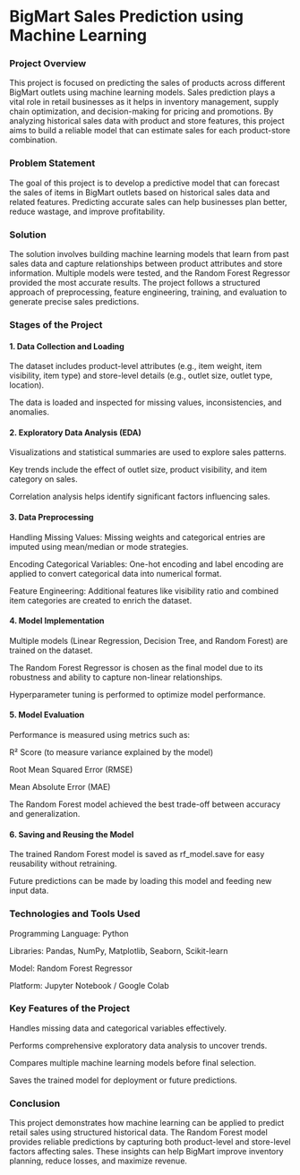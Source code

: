 # **BigMart Sales Prediction using Machine Learning**
### Project Overview

This project is focused on predicting the sales of products across different BigMart outlets using machine learning models. Sales prediction plays a vital role in retail businesses as it helps in inventory management, supply chain optimization, and decision-making for pricing and promotions. By analyzing historical sales data with product and store features, this project aims to build a reliable model that can estimate sales for each product-store combination.

### Problem Statement

The goal of this project is to develop a predictive model that can forecast the sales of items in BigMart outlets based on historical sales data and related features. Predicting accurate sales can help businesses plan better, reduce wastage, and improve profitability.

### Solution

The solution involves building machine learning models that learn from past sales data and capture relationships between product attributes and store information. Multiple models were tested, and the Random Forest Regressor provided the most accurate results. The project follows a structured approach of preprocessing, feature engineering, training, and evaluation to generate precise sales predictions.

### Stages of the Project
#### 1. Data Collection and Loading

The dataset includes product-level attributes (e.g., item weight, item visibility, item type) and store-level details (e.g., outlet size, outlet type, location).

The data is loaded and inspected for missing values, inconsistencies, and anomalies.

#### 2. Exploratory Data Analysis (EDA)

Visualizations and statistical summaries are used to explore sales patterns.

Key trends include the effect of outlet size, product visibility, and item category on sales.

Correlation analysis helps identify significant factors influencing sales.

#### 3. Data Preprocessing

Handling Missing Values: Missing weights and categorical entries are imputed using mean/median or mode strategies.

Encoding Categorical Variables: One-hot encoding and label encoding are applied to convert categorical data into numerical format.

Feature Engineering: Additional features like visibility ratio and combined item categories are created to enrich the dataset.

#### 4. Model Implementation

Multiple models (Linear Regression, Decision Tree, and Random Forest) are trained on the dataset.

The Random Forest Regressor is chosen as the final model due to its robustness and ability to capture non-linear relationships.

Hyperparameter tuning is performed to optimize model performance.

#### 5. Model Evaluation

Performance is measured using metrics such as:

R² Score (to measure variance explained by the model)

Root Mean Squared Error (RMSE)

Mean Absolute Error (MAE)

The Random Forest model achieved the best trade-off between accuracy and generalization.

#### 6. Saving and Reusing the Model

The trained Random Forest model is saved as rf_model.save for easy reusability without retraining.

Future predictions can be made by loading this model and feeding new input data.

### Technologies and Tools Used

Programming Language: Python

Libraries: Pandas, NumPy, Matplotlib, Seaborn, Scikit-learn

Model: Random Forest Regressor

Platform: Jupyter Notebook / Google Colab

### Key Features of the Project

Handles missing data and categorical variables effectively.

Performs comprehensive exploratory data analysis to uncover trends.

Compares multiple machine learning models before final selection.

Saves the trained model for deployment or future predictions.

### Conclusion

This project demonstrates how machine learning can be applied to predict retail sales using structured historical data. The Random Forest model provides reliable predictions by capturing both product-level and store-level factors affecting sales. These insights can help BigMart improve inventory planning, reduce losses, and maximize revenue.
